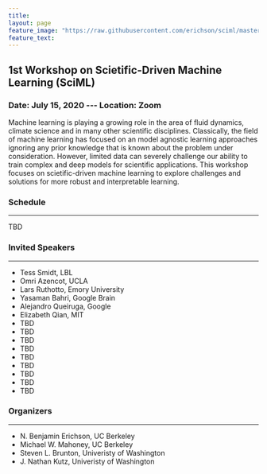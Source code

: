 ```yaml
---
title:
layout: page
feature_image: "https://raw.githubusercontent.com/erichson/sciml/master/img/logo.png"
feature_text:
---
```


## 1st Workshop on Scietific-Driven Machine Learning (SciML)
### Date: July 15, 2020 --- Location: Zoom


Machine learning is playing a growing role in the area of fluid dynamics, climate science and in many other scientific disciplines. Classically, the field of machine learning has focused on an model agnostic learning approaches ignoring any prior knowledge that is known about the problem under consideration. However, limited data can severely challenge our ability to train complex and deep models for scientific applications. This workshop focuses on scietific-driven machine learning to explore challenges and solutions for more robust and interpretable learning.

### Schedule
---
TBD

### Invited Speakers
---
* Tess Smidt, LBL
* Omri Azencot, UCLA
* Lars Ruthotto, Emory University
* Yasaman Bahri, Google Brain
* Alejandro Queiruga, Google
* Elizabeth Qian, MIT
* TBD
* TBD
* TBD
* TBD
* TBD
* TBD
* TBD
* TBD
* TBD


### Organizers 
---
* N. Benjamin Erichson, UC Berkeley
* Michael W. Mahoney, UC Berkeley
* Steven L. Brunton, Univeristy of Washington
* J. Nathan Kutz, Univeristy of Washington

